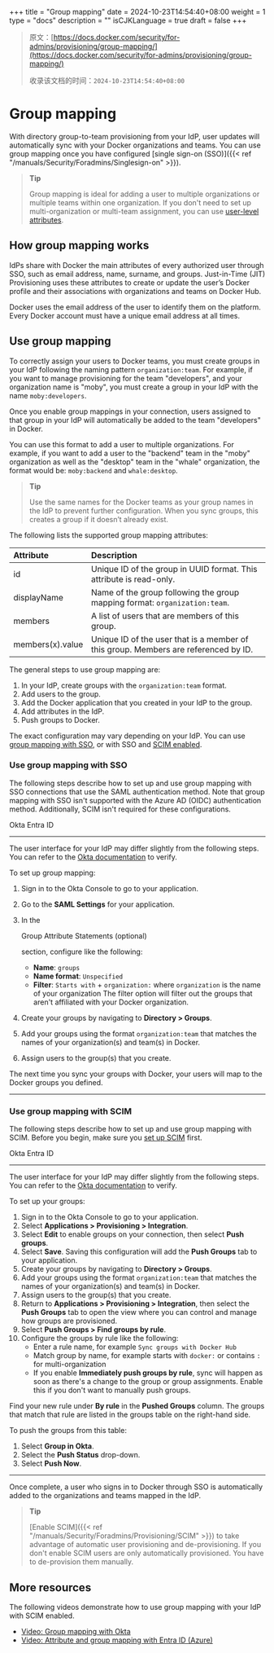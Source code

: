 +++
title = "Group mapping"
date = 2024-10-23T14:54:40+08:00
weight = 1
type = "docs"
description = ""
isCJKLanguage = true
draft = false
+++

> 原文：[https://docs.docker.com/security/for-admins/provisioning/group-mapping/](https://docs.docker.com/security/for-admins/provisioning/group-mapping/)
>
> 收录该文档的时间：`2024-10-23T14:54:40+08:00`

# Group mapping

With directory group-to-team provisioning from your IdP, user updates will automatically sync with your Docker organizations and teams. You can use group mapping once you have configured [single sign-on (SSO)]({{< ref "/manuals/Security/Foradmins/Singlesign-on" >}}).

> **Tip**
>
> 
>
> Group mapping is ideal for adding a user to multiple organizations or multiple teams within one organization. If you don't need to set up multi-organization or multi-team assignment, you can use [user-level attributes](https://docs.docker.com/security/for-admins/provisioning/scim/#set-up-role-mapping).

## How group mapping works

IdPs share with Docker the main attributes of every authorized user through SSO, such as email address, name, surname, and groups. Just-in-Time (JIT) Provisioning uses these attributes to create or update the user’s Docker profile and their associations with organizations and teams on Docker Hub.

Docker uses the email address of the user to identify them on the platform. Every Docker account must have a unique email address at all times.

## Use group mapping

To correctly assign your users to Docker teams, you must create groups in your IdP following the naming pattern `organization:team`. For example, if you want to manage provisioning for the team "developers", and your organization name is "moby", you must create a group in your IdP with the name `moby:developers`.

Once you enable group mappings in your connection, users assigned to that group in your IdP will automatically be added to the team "developers" in Docker.

You can use this format to add a user to multiple organizations. For example, if you want to add a user to the "backend" team in the "moby" organization as well as the "desktop" team in the "whale" organization, the format would be: `moby:backend` and `whale:desktop`.

> **Tip**
>
> Use the same names for the Docker teams as your group names in the IdP to prevent further configuration. When you sync groups, this creates a group if it doesn’t already exist.

The following lists the supported group mapping attributes:

| Attribute        | Description                                                  |
| :--------------- | :----------------------------------------------------------- |
| id               | Unique ID of the group in UUID format. This attribute is read-only. |
| displayName      | Name of the group following the group mapping format: `organization:team`. |
| members          | A list of users that are members of this group.              |
| members(x).value | Unique ID of the user that is a member of this group. Members are referenced by ID. |

The general steps to use group mapping are:

1. In your IdP, create groups with the `organization:team` format.
2. Add users to the group.
3. Add the Docker application that you created in your IdP to the group.
4. Add attributes in the IdP.
5. Push groups to Docker.

The exact configuration may vary depending on your IdP. You can use [group mapping with SSO](https://docs.docker.com/security/for-admins/provisioning/group-mapping/#use-group-mapping-with-sso), or with SSO and [SCIM enabled](https://docs.docker.com/security/for-admins/provisioning/group-mapping/#use-group-mapping-with-scim).

### Use group mapping with SSO

The following steps describe how to set up and use group mapping with SSO connections that use the SAML authentication method. Note that group mapping with SSO isn't supported with the Azure AD (OIDC) authentication method. Additionally, SCIM isn't required for these configurations.

Okta Entra ID

------

The user interface for your IdP may differ slightly from the following steps. You can refer to the [Okta documentation](https://help.okta.com/oie/en-us/content/topics/apps/define-group-attribute-statements.htm) to verify.

To set up group mapping:

1. Sign in to the Okta Console to go to your application.

2. Go to the **SAML Settings** for your application.

3. In the

    

   Group Attribute Statements (optional)

    

   section, configure like the following:

   - **Name**: `groups`
   - **Name format**: `Unspecified`
   - **Filter**: `Starts with` + `organization:` where `organization` is the name of your organization The filter option will filter out the groups that aren't affiliated with your Docker organization.

4. Create your groups by navigating to **Directory > Groups**.

5. Add your groups using the format `organization:team` that matches the names of your organization(s) and team(s) in Docker.

6. Assign users to the group(s) that you create.

The next time you sync your groups with Docker, your users will map to the Docker groups you defined.

------

### Use group mapping with SCIM

The following steps describe how to set up and use group mapping with SCIM. Before you begin, make sure you [set up SCIM](https://docs.docker.com/security/for-admins/provisioning/scim/#enable-scim) first.

Okta Entra ID

------

The user interface for your IdP may differ slightly from the following steps. You can refer to the [Okta documentation](https://help.okta.com/en-us/Content/Topics/users-groups-profiles/usgp-enable-group-push.htm) to verify.

To set up your groups:

1. Sign in to the Okta Console to go to your application.
2. Select **Applications > Provisioning > Integration**.
3. Select **Edit** to enable groups on your connection, then select **Push groups**.
4. Select **Save**. Saving this configuration will add the **Push Groups** tab to your application.
5. Create your groups by navigating to **Directory > Groups**.
6. Add your groups using the format `organization:team` that matches the names of your organization(s) and team(s) in Docker.
7. Assign users to the group(s) that you create.
8. Return to **Applications > Provisioning > Integration**, then select the **Push Groups** tab to open the view where you can control and manage how groups are provisioned.
9. Select **Push Groups > Find groups by rule**.
10. Configure the groups by rule like the following:
    - Enter a rule name, for example `Sync groups with Docker Hub`
    - Match group by name, for example starts with `docker:` or contains `:` for multi-organization
    - If you enable **Immediately push groups by rule**, sync will happen as soon as there's a change to the group or group assignments. Enable this if you don't want to manually push groups.

Find your new rule under **By rule** in the **Pushed Groups** column. The groups that match that rule are listed in the groups table on the right-hand side.

To push the groups from this table:

1. Select **Group in Okta**.
2. Select the **Push Status** drop-down.
3. Select **Push Now**.

------

Once complete, a user who signs in to Docker through SSO is automatically added to the organizations and teams mapped in the IdP.

> **Tip**
>
> 
>
> [Enable SCIM]({{< ref "/manuals/Security/Foradmins/Provisioning/SCIM" >}}) to take advantage of automatic user provisioning and de-provisioning. If you don't enable SCIM users are only automatically provisioned. You have to de-provision them manually.

## More resources

The following videos demonstrate how to use group mapping with your IdP with SCIM enabled.

- [Video: Group mapping with Okta](https://youtu.be/c56YECO4YP4?feature=shared&t=3023)
- [Video: Attribute and group mapping with Entra ID (Azure)](https://youtu.be/bGquA8qR9jU?feature=shared&t=2039)
